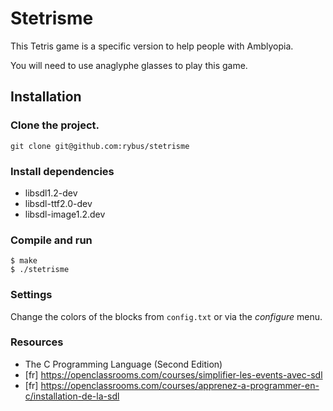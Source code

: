 # Stetrisme

This Tetris game is a specific version to help people with Amblyopia.


You will need to use anaglyphe glasses to play this game.


## Installation

### Clone the project.

```
git clone git@github.com:rybus/stetrisme
```

### Install dependencies
- libsdl1.2-dev
- libsdl-ttf2.0-dev
- libsdl-image1.2.dev


### Compile and run

```
$ make
$ ./stetrisme
```

### Settings
Change the colors of the blocks from `config.txt` or via the *configure* menu.

### Resources
- The C Programming Language (Second Edition)
- [fr] https://openclassrooms.com/courses/simplifier-les-events-avec-sdl
- [fr] https://openclassrooms.com/courses/apprenez-a-programmer-en-c/installation-de-la-sdl
